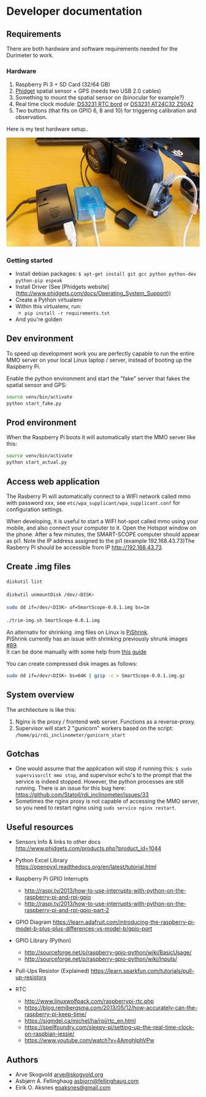 # Developer documentation

## Requirements

There are both hardware and software requirements needed for the Durimeter to work.

### Hardware

1. Raspberry Pi 3 + SD Card (32/64 GB)
2. [Phidget](https://www.phidgets.com) spatial sensor + GPS (needs two USB 2.0 cables)
3. Something to mount the spatial sensor on (binocular for example?)
4. Real time clock module: [DS3231 RTC bord](http://www.dx.com/no/p/ds3231-raspberry-pi-rtc-board-real-time-clock-module-for-arduino-black-277258#.WvVKTdOFPRY) or [DS3231 AT24C32 ZS042](https://www.aliexpress.com/item/DS3231-AT24C32-ZS042-IIC-Module-Precision-RTC-Real-time-Clock-Module-DS3231SN-for-Arduino-Memory-module/32830397657.html?aff_platform=aaf&cpt=1526024967489&sk=Y7bAZbY&aff_trace_key=fde1a24100a143e58db5f059f65f140e-1526024967489-02931-Y7bAZbY&terminal_id=9ffdbd4b8e7e4332824d56f94f47ec2e)
5. Two buttons (that fits on GPIO 6, 8 and 10) for triggering calibration and observation.

Here is my test hardware setup..

<img src="../imgs/img1.jpg" width="650px">

### Getting started

* Install debian packages: `$ apt-get install git gcc python python-dev python-pip espeak`
* Install Driver (See [Phidgets website] (http://www.phidgets.com/docs/Operating_System_Support))
* Create a Python virtualenv
* Within this virtualenv, run:
  * `pip install -r requirements.txt`
* And you're golden

## Dev environment

To speed up development work you are perfectly capable to run the entire MMO server on your local Linux laptop / server, instead of booting up the Raspberry Pi.

Enable the python environment and start the "fake" server that fakes the spatial sensor and GPS:

```bash
source venv/bin/activate
python start_fake.py
```

## Prod environment

When the Raspberry Pi boots it will automatically start the MMO server like this:

```bash
source venv/bin/activate
python start_actual.py
```

## Access web application

The Rasberry Pi will automatically connect to a WIFI network called mmo with password xxx, see `etc/wpa_supplicant/wpa_supplicant.conf` for configuration settings.

When developing, it is useful to start a WIFI hot-spot called mmo using your mobile, and also connect your computer to it. Open the Hotspot window on the phone. After a few minutes, the SMART-SCOPE computer should appear as pi1. Note the IP address assigned to the pi1 (example 192.168.43.73)The Rasberry Pi should be accessible from IP http://192.168.43.73.  

## Create .img files

```bash
diskutil list

diskutil unmountDisk /dev/<DISK>

sudo dd if=/dev/<DISK> of=SmartScope-0.0.1.img bs=1m

./trim-img.sh SmartScope-0.0.1.img
```

An alternativ for shrinking .img files on Linux is [PiShrink](https://github.com/Drewsif/PiShrink).  
PiShrink currently has an issue with shrinking previously shrunk images [#89](https://github.com/Drewsif/PiShrink/issues/80).  
It can be done manually with some help from [this guide](https://softwarebakery.com/shrinking-images-on-linux)

You can create compressed disk images as follows:

```bash
sudo dd if=/dev/<DISK> bs=64K | gzip -c > SmartScope-0.0.1.img.gz
```

## System overview

The architecture is like this:

1. Nginx is the proxy / frontend web server. Functions as a reverse-proxy.
2. Supervisor will start 2 "gunicorn" workers based on the script: `/home/pi/rdi_inclinometer/gunicorn_start`

## Gotchas

* One would assume that the application will stop if running this: `$ sudo supervisorclt mmo stop`, and supervisor echo's to the prompt that the service is indeed stopped. However, the python processes are still running. There is an issue for this bug here: https://github.com/Statoil/rdi_inclinometer/issues/33
* Sometimes the nginx proxy is not capable of accessing the MMO server, so you need to restart nginx using `sudo service nginx restart`.

## Useful resources

- Sensors Info & links to other docs http://www.phidgets.com/products.php?product_id=1044
- Python Excel Library https://openpyxl.readthedocs.org/en/latest/tutorial.html

- Raspberry Pi GPIO Interrupts
    - http://raspi.tv/2013/how-to-use-interrupts-with-python-on-the-raspberry-pi-and-rpi-gpio
    - http://raspi.tv/2013/how-to-use-interrupts-with-python-on-the-raspberry-pi-and-rpi-gpio-part-2

- GPIO Diagram https://learn.adafruit.com/introducing-the-raspberry-pi-model-b-plus-plus-differences-vs-model-b/gpio-port

- GPIO Library (Python)
    - http://sourceforge.net/p/raspberry-gpio-python/wiki/BasicUsage/
    - http://sourceforge.net/p/raspberry-gpio-python/wiki/Inputs/

- Pull-Ups Resistor (Explained) https://learn.sparkfun.com/tutorials/pull-up-resistors

- RTC 
    - http://www.linuxwolfpack.com/raspberrypi-rtc.php
    - https://blog.remibergsma.com/2013/05/12/how-accurately-can-the-raspberry-pi-keep-time/
    - https://sigmdel.ca/michel/ha/rpi/rtc_en.html
    - https://spellfoundry.com/sleepy-pi/setting-up-the-real-time-clock-on-raspbian-jessie/
    - https://www.youtube.com/watch?v=4AmghIphVPw

## Authors

- Arve Skogvold <arve@skogvold.org>
- Asbjørn A. Fellinghaug <asbjorn@fellinghaug.com>
- Eirik O. Aksnes <eoaksnes@gmail.com>
